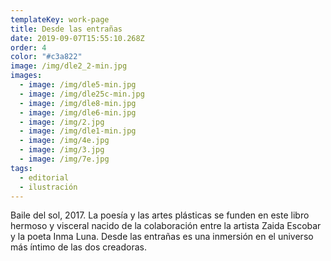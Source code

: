 ```yaml
---
templateKey: work-page
title: Desde las entrañas
date: 2019-09-07T15:55:10.268Z
order: 4
color: "#c3a822"
image: /img/dle2_2-min.jpg
images:
  - image: /img/dle5-min.jpg
  - image: /img/dle25c-min.jpg
  - image: /img/dle8-min.jpg
  - image: /img/dle6-min.jpg
  - image: /img/2.jpg
  - image: /img/dle1-min.jpg
  - image: /img/4e.jpg
  - image: /img/3.jpg
  - image: /img/7e.jpg
tags:
  - editorial
  - ilustración
---
```

Baile del sol, 2017. La poesía y las artes plásticas se funden en este libro hermoso y visceral nacido de la colaboración entre la artista Zaida Escobar y la poeta Inma Luna. Desde las entrañas es una inmersión en el universo más íntimo de las dos creadoras.
